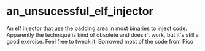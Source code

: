 # an_unsucessful_elf_injector

An elf injector that use the padding area in most binaries to inject code. Apparently the technique is kind of obsolete and doesn't work, but it's still 
a good exercise. Feel free to tweak it. Borrowed most of the code from Pico
